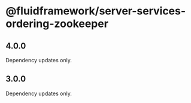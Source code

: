 # @fluidframework/server-services-ordering-zookeeper

## 4.0.0

Dependency updates only.

## 3.0.0

Dependency updates only.
